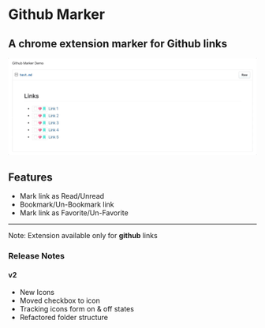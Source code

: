# Github Marker

## **A chrome extension marker for Github links**

![Github Marker Preview](assets/github-marker-preview.gif)

## Features

- Mark link as Read/Unread
- Bookmark/Un-Bookmark link
- Mark link as Favorite/Un-Favorite

---

Note: Extension available only for **github** links

### Release Notes

#### v2
- New Icons
- Moved checkbox to icon
- Tracking icons form on & off states
- Refactored folder structure